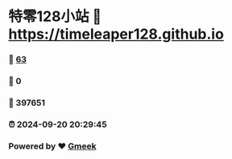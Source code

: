 # 特零128小站 :link: https://timeleaper128.github.io 
### :page_facing_up: [63](https://timeleaper128.github.io/tag.html) 
### :speech_balloon: 0 
### :hibiscus: 397651 
### :alarm_clock: 2024-09-20 20:29:45 
### Powered by :heart: [Gmeek](https://github.com/Meekdai/Gmeek)
